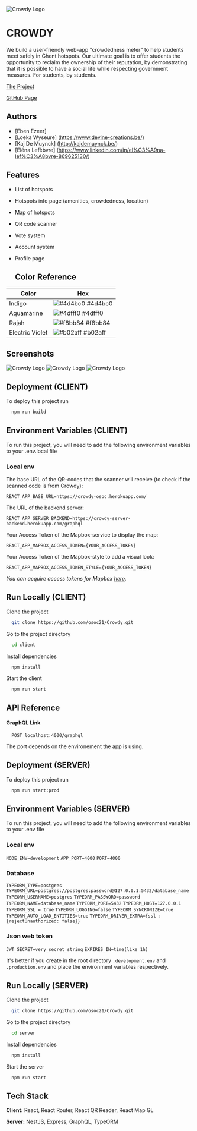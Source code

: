 ![Crowdy Logo](/docs/img/crowdy-logo.svg)

# CROWDY

We build a user-friendly web-app "crowdedness meter" to help students meet safely in Ghent hotspots. Our ultimate goal is to offer students the opportunity to reclaim the ownership of their reputation, by demonstrating that it is possible to have a social life while respecting government measures. For students, by students.

[The Project](https://crowdy-osoc.herokuapp.com/)

[GitHub Page](https://osoc21.github.io/Crowdy/)


## Authors

- [Eben Ezeer]
- [Loeka Wyseure] (https://www.devine-creations.be/)
- [Kaj De Muynck] (http://kajdemuynck.be/)
- [Eléna Lefèbvre] (https://www.linkedin.com/in/el%C3%A9na-lef%C3%A8bvre-869625130/)


## Features

- List of hotspots
- Hotspots info page (amenities, crowdedness, location)
- Map of hotspots
- QR code scanner
- Vote system
- Account system
- Profile page




  ## Color Reference

| Color             | Hex    |
| ----------------- | ------ |
| Indigo | ![#4d4bc0](https://via.placeholder.com/10/4d4bc0?text=+) #4d4bc0 |
| Aquamarine | ![#4dfff0](https://via.placeholder.com/10/4dfff0?text=+) #4dfff0 |
| Rajah | ![#f8bb84](https://via.placeholder.com/10/f8bb84?text=+) #f8bb84 |
| Electric Violet | ![#b02aff](https://via.placeholder.com/10/b02aff?text=+) #b02aff |


## Screenshots

![Crowdy Logo](/docs/img/crowdy-map-s.png)
![Crowdy Logo](/docs/img/crowdy-report-s.png)
![Crowdy Logo](/docs/img/crowdy-hotspot-details-s.png)


## Deployment (CLIENT)

To deploy this project run

```bash
  npm run build
```


## Environment Variables (CLIENT)

To run this project, you will need to add the following environment variables to your .env.local file


### Local env

The base URL of the QR-codes that the scanner will receive (to check if the scanned code is from Crowdy):

`REACT_APP_BASE_URL=https://crowdy-osoc.herokuapp.com/`

The URL of the backend server:

`REACT_APP_SERVER_BACKEND=https://crowdy-server-backend.herokuapp.com/graphql`

Your Access Token of the Mapbox-service to display the map:

`REACT_APP_MAPBOX_ACCESS_TOKEN={YOUR_ACCESS_TOKEN}`

Your Access Token of the Mapbox-style to add a visual look:

`REACT_APP_MAPBOX_ACCESS_TOKEN_STYLE={YOUR_ACCESS_TOKEN}`

*You can acquire access tokens for Mapbox [here](https://docs.mapbox.com/help/getting-started/access-tokens/).*


## Run Locally (CLIENT)

Clone the project

```bash
  git clone https://github.com/osoc21/Crowdy.git
```

Go to the project directory

```bash
  cd client
```

Install dependencies

```bash
  npm install
```

Start the client

```bash
  npm run start
```


## API Reference

#### GraphQL Link

```http
  POST localhost:4000/graphql
```

The port depends on the environement the app is using.


## Deployment (SERVER)

To deploy this project run

```bash
  npm run start:prod
```

  
## Environment Variables (SERVER)

To run this project, you will need to add the following environment variables to your .env file

### Local env
`NODE_ENV=development`
`APP_PORT=4000`
`PORT=4000`

### Database
`TYPEORM_TYPE=postgres`
`TYPEORM_URL=postgres://postgres:password@127.0.0.1:5432/database_name`
`TYPEORM_USERNAME=postgres`
`TYPEORM_PASSWORD=password`
`TYPEORM_NAME=database_name`
`TYPEORM_PORT=5432`
`TYPEORM_HOST=127.0.0.1`
`TYPEORM_SSL = true`
`TYPEORM_LOGGING=false`
`TYPEORM_SYNCRONIZE=true`
`TYPEORM_AUTO_LOAD_ENTITIES=true`
`TYPEORM_DRIVER_EXTRA={ssl :{rejectUnauthorized: false}}`

### Json web token
`JWT_SECRET=very_secret_string`
`EXPIRES_IN=time(like 1h)`

It's better if you create in the root directory `.development.env` and `.production.env` and place the environment variables respectively.



  


    
## Run Locally (SERVER)

Clone the project

```bash
  git clone https://github.com/osoc21/Crowdy.git
```

Go to the project directory

```bash
  cd server
```

Install dependencies

```bash
  npm install
```

Start the server

```bash
  npm run start
```
  
## Tech Stack

**Client:** React, React Router, React QR Reader, React Map GL

**Server:** NestJS, Express, GraphQL, TypeORM
